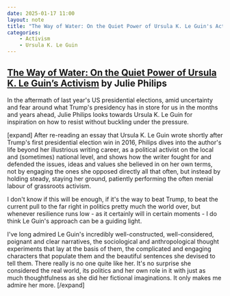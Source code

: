 ```yaml
---
date: 2025-01-17 11:00
layout: note
title: "The Way of Water: On the Quiet Power of Ursula K. Le Guin's Activism"
categories:
    - Activism
    - Ursula K. Le Guin
---
```

## <a href="https://lithub.com/the-way-of-water-on-the-quiet-power-of-ursula-k-le-guins-activism/" target="_blank">The Way of Water: On the Quiet Power of Ursula K. Le Guin’s Activism</a> by Julie Philips

In the aftermath of last year's US presidential elections, amid uncertainty and fear around what Trump's presidency has in store for us in the months and years ahead, Julie Philips looks towards Ursula K. Le Guin for inspiration on how to resist without buckling under the pressure.  

[expand]
After re-reading an essay that Ursula K. Le Guin wrote shortly after Trump's first presidential election win in 2016, Philips dives into the author's life beyond her illustrious writing career, as a political activist on the local and (sometimes) national level, and shows how the writer fought for and defended the issues, ideas and values she believed in on her own terms, not by engaging the ones she opposed directly all that often, but instead by holding steady, staying her ground, patiently performing the often menial labour of grassroots activism.

I don't know if this will be enough, if it's the way to beat Trump, to beat the current pull to the far right in politics pretty much the world over, but whenever resilience runs low - as it certainly will in certain moments - I do think Le Guin's approach can be a guiding light.

I've long admired Le Guin's incredibly well-constructed, well-considered, poignant and clear narratives, the sociological and anthropological thought experiments that lay at the basis of them, the complicated and engaging characters that populate them and the beautiful sentences she devised to tell them. There really is no one quite like her. It's no surprise she considered the real world, its politics and her own role in it with just as much thoughtfulness as she did her fictional imaginations. It only makes me admire her more.
[/expand]
